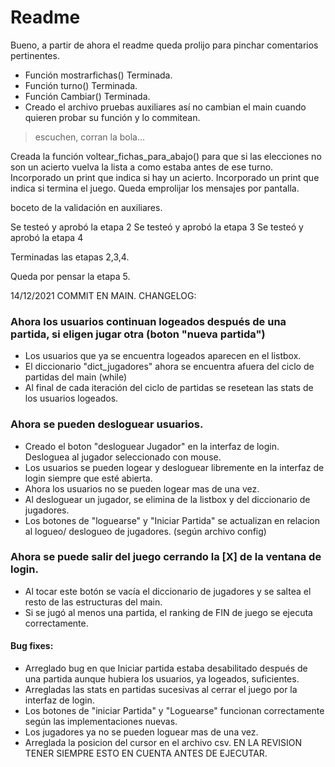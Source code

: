 # Readme
Bueno, a partir de ahora el readme queda prolijo para pinchar comentarios pertinentes.

- Función mostrarfichas() Terminada.
- Función turno()  Terminada.
- Función Cambiar() Terminada.
- Creado el archivo pruebas auxiliares así no cambian el main cuando quieren probar su función y lo commitean.
> escuchen, corran la bola...

Creada la función voltear_fichas_para_abajo() para que si las elecciones no son un acierto vuelva la lista a como estaba antes de ese turno.
Incorporado un print que indica si hay un acierto.
Incorporado un print que indica si  termina el juego.
Queda emprolijar los mensajes por pantalla.

boceto de la validación en auxiliares.

Se testeó y aprobó la etapa 2
Se testeó y aprobó la etapa 3
Se testeó y aprobó la etapa 4

Terminadas las etapas 2,3,4. 

Queda por pensar la etapa 5.


14/12/2021   COMMIT EN MAIN. CHANGELOG:

### Ahora los usuarios continuan logeados después de una partida, si eligen jugar otra (boton "nueva partida")
- Los usuarios que ya se encuentra logeados aparecen en el listbox.
- El diccionario "dict_jugadores" ahora se encuentra afuera del ciclo de partidas del main (while)
- Al final de cada iteración del ciclo de partidas se resetean las stats de los usuarios logeados.

### Ahora se pueden desloguear usuarios.
- Creado el boton "desloguear Jugador" en la interfaz de login. Desloguea al jugador seleccionado con mouse.
- Los usuarios se pueden logear y desloguear libremente en la interfaz de login siempre que esté abierta.
- Ahora los usuarios no se pueden logear mas de una vez.
- Al desloguear un jugador, se elimina de la listbox y del diccionario de jugadores.
- Los botones de "loguearse" y "Iniciar Partida" se actualizan en relacion al logueo/ deslogueo de jugadores. (según archivo config)

### Ahora se puede salir del juego cerrando la [X] de la ventana de login.
- Al tocar este botón se vacía el diccionario de jugadores y se saltea el resto de las estructuras del main.
- Si se jugó al menos una partida, el ranking de FIN de juego se ejecuta correctamente.

#### Bug fixes: 
- Arreglado bug en que  Iniciar partida estaba desabilitado después de una partida aunque hubiera los usuarios, ya logeados, suficientes.
- Arregladas las stats en partidas sucesivas al cerrar el juego por la interfaz de login.
- Los botones de "iniciar Partida" y "Loguearse" funcionan correctamente según las implementaciones nuevas.
- Los jugadores ya no se pueden loguear mas de una vez.
- Arreglada la posicion del cursor en el archivo csv. EN LA REVISION TENER SIEMPRE ESTO EN CUENTA ANTES DE EJECUTAR.

    
